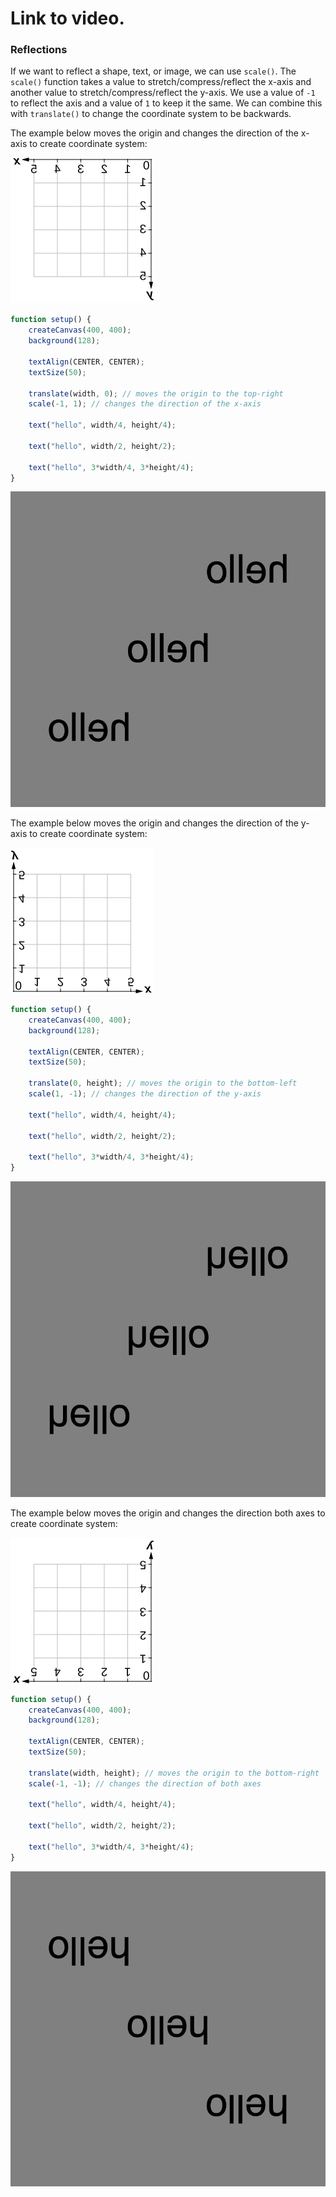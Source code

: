 # Link to video.

### Reflections

If we want to reflect a shape, text, or image, we can use `scale()`. The `scale()` function takes a value to stretch/compress/reflect the x-axis and another value to stretch/compress/reflect the y-axis. We use a value of  `-1` to reflect the axis and a value of `1` to keep it the same. We can combine this with `translate()` to change the coordinate system to be backwards.

The example below moves the origin and changes the direction of the x-axis to create coordinate system:

![](../../Images/coordinate_plane_reflected_1.jpeg)

```js
function setup() {
    createCanvas(400, 400);
    background(128);

    textAlign(CENTER, CENTER);
    textSize(50);

    translate(width, 0); // moves the origin to the top-right
    scale(-1, 1); // changes the direction of the x-axis

    text("hello", width/4, height/4);

    text("hello", width/2, height/2);

    text("hello", 3*width/4, 3*height/4);
}
```

![](../../Images/reflect_1.png)

The example below moves the origin and changes the direction of the y-axis to create coordinate system:

![](../../Images/coordinate_plane_reflected_2.jpeg)

```js
function setup() {
    createCanvas(400, 400);
    background(128);

    textAlign(CENTER, CENTER);
    textSize(50);

    translate(0, height); // moves the origin to the bottom-left
    scale(1, -1); // changes the direction of the y-axis

    text("hello", width/4, height/4);

    text("hello", width/2, height/2);

    text("hello", 3*width/4, 3*height/4);
}
```

![](../../Images/reflect_2.png)

The example below moves the origin and changes the direction both axes to create coordinate system:

![](../../Images/coordinate_plane_reflected_3.jpeg)

```js
function setup() {
    createCanvas(400, 400);
    background(128);

    textAlign(CENTER, CENTER);
    textSize(50);

    translate(width, height); // moves the origin to the bottom-right
    scale(-1, -1); // changes the direction of both axes

    text("hello", width/4, height/4);

    text("hello", width/2, height/2);

    text("hello", 3*width/4, 3*height/4);
}
```

![](../../Images/reflect_3_.png)
